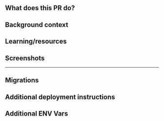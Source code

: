 ## What does this PR do?

## Background context

## Learning/resources 

## Screenshots

---

## Migrations

## Additional deployment instructions

## Additional ENV Vars